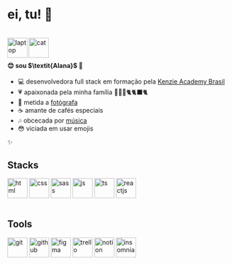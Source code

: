 <div>
  <div>
 
  <h1>ei, tu! 👀</h1>
  <br>
  <img align="left" alt="laptop" height="45" width="45" src="https://github.com/nicegrrrl/nicegrrrl/assets/49173717/6062699c-b104-412e-a7dd-0fbbc1a99a68">  
  <img align="left" alt="cat" height="45" width="45" src="https://github.com/nicegrrrl/nicegrrrl/assets/49173717/421dcdd9-c21a-4016-ab6b-9fd60e084add">
  <br>
  <br>
  <h4>😊 sou $\textit{Alana}$ 👋</h4>
  <ul style="text-style: square">
    <li>💻 desenvolvedora full stack em formação pela <a href="https://kenzie.com.br/" target="_blank">Kenzie Academy Brasil</a></li>
    <li>💗 apaixonada pela minha família 👨‍👩‍👧🐈🐈‍⬛🐈</li>
    <li>📸 metida a <a href="https://500px.com/p/nanuxcah" target="_blank">fotógrafa</a></li>
    <li>☕ amante de cafés especiais</li>
    <li>🎶 obcecada por <a href="https://www.last.fm/pt/user/nanindie" target="_blank">música</a></li>
    <li>😳 viciada em usar emojis</li>
  </ul>
  <p>✨</p>

 
  <h2>Stacks</h2>
  <div style="display: inline_block">
    <img align="center" alt="html" height="45" width="45" src="https://github.com/nicegrrrl/nicegrrrl/assets/49173717/a665137f-6f78-45ff-8774-dd7d69dabaec">
    <img align="center" alt="css" height="45" width="45" src="https://github.com/nicegrrrl/nicegrrrl/assets/49173717/a24dde13-b2b2-45bc-8795-2f7ec9ba845d">
    <img align="center" alt="sass" height="45" width="45" src="https://github.com/nicegrrrl/nicegrrrl/assets/49173717/951d3569-77a9-4738-ae71-ad8127aab330">
    <img align="center" alt="js" height="45" width="45" src="https://github.com/nicegrrrl/nicegrrrl/assets/49173717/e958709d-33de-4d44-8107-8571e417c24d">
    <img align="center" alt="ts" height="45" width="45" src="https://github.com/nicegrrrl/nicegrrrl/assets/49173717/b893d34a-319b-4da8-8b8d-9cc7e1744f82">
    <img align="center" alt="reactjs" height="45" width="45" src="https://github.com/nicegrrrl/nicegrrrl/assets/49173717/f7aa7770-84fe-44c8-9658-db333655e089">
  </div>
    <br>
  <h2>Tools</h2>
  <div style="display: inline_block">
    <img align="center" alt="git" height="45" width="45" src="https://github.com/nicegrrrl/nicegrrrl/assets/49173717/a50b6b06-2b2c-4f29-9b25-4443b4d38d4c">
    <img align="center" alt="github" height="45" width="45" src="https://github.com/nicegrrrl/nicegrrrl/assets/49173717/24d32cd6-b084-4091-8a95-c983067c2d5a">
    <img align="center" alt="figma" height="45" width="45" src="https://github.com/nicegrrrl/nicegrrrl/assets/49173717/e8f40f2c-9453-48c4-ab32-852e12a2f23e">
    <img align="center" alt="trello" height="45" width="45" src="https://github.com/nicegrrrl/nicegrrrl/assets/49173717/3765aeac-058a-4ca0-9036-868af7aa156b">
    <img align="center" alt="notion" height="45" width="45" src="https://upload.wikimedia.org/wikipedia/commons/4/45/Notion_app_logo.png">
    <img align="center" alt="insomnia" height="45" width="45" src="https://static-00.iconduck.com/assets.00/apps-insomnia-icon-512x512-dse2p0fm.png">
  </div>
    
</div>
</div>
